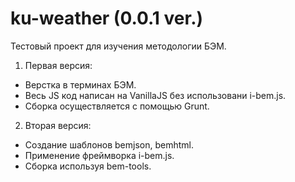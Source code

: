 ku-weather (0.0.1 ver.)
==========
Тестовый проект для изучения методологии БЭМ. 

1. Первая версия:
  * Верстка в терминах БЭМ. 
  * Весь JS код написан на VanillaJS без использовани i-bem.js. 
  * Сборка осуществляется с помощью Grunt.
2. Вторая версия:
  * Создание шаблонов bemjson, bemhtml.
  * Применение фреймворка i-bem.js. 
  * Сборка используя bem-tools.
